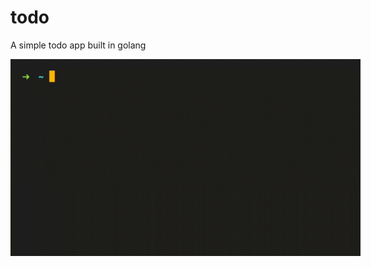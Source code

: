 # todo

A simple todo app built in golang


<img style="max-width:40em;" src="./assets/demo.gif" alt="jim">
